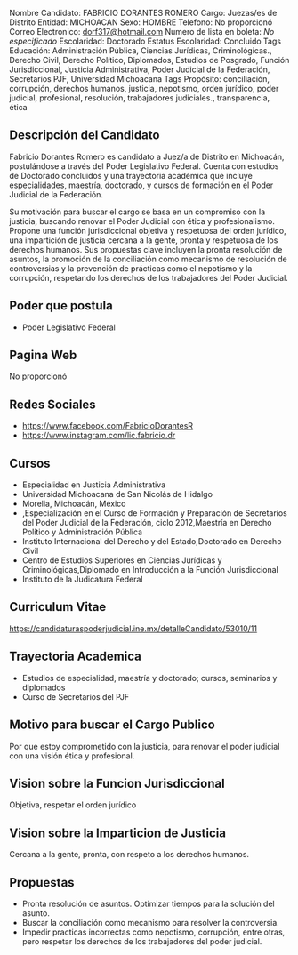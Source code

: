 Nombre Candidato: FABRICIO DORANTES ROMERO
Cargo: Juezas/es de Distrito
Entidad: MICHOACAN
Sexo: HOMBRE
Telefono: No proporcionó
Correo Electronico: dorf317@hotmail.com
Numero de lista en boleta: *No especificado*
Escolaridad: Doctorado
Estatus Escolaridad: Concluido
Tags Educación: Administración Pública, Ciencias Jurídicas, Criminológicas., Derecho Civil, Derecho Político, Diplomados, Estudios de Posgrado, Función Jurisdiccional, Justicia Administrativa, Poder Judicial de la Federación, Secretarios PJF, Universidad Michoacana
Tags Propósito: conciliación, corrupción, derechos humanos, justicia, nepotismo, orden jurídico, poder judicial, profesional, resolución, trabajadores judiciales., transparencia, ética


## Descripción del Candidato 

Fabricio Dorantes Romero es candidato a Juez/a de Distrito en Michoacán, postulándose a través del Poder Legislativo Federal. Cuenta con estudios de Doctorado concluidos y una trayectoria académica que incluye especialidades, maestría, doctorado, y cursos de formación en el Poder Judicial de la Federación.

Su motivación para buscar el cargo se basa en un compromiso con la justicia, buscando renovar el Poder Judicial con ética y profesionalismo. Propone una función jurisdiccional objetiva y respetuosa del orden jurídico, una impartición de justicia cercana a la gente, pronta y respetuosa de los derechos humanos. Sus propuestas clave incluyen la pronta resolución de asuntos, la promoción de la conciliación como mecanismo de resolución de controversias y la prevención de prácticas como el nepotismo y la corrupción, respetando los derechos de los trabajadores del Poder Judicial.


## Poder que postula

- Poder Legislativo Federal


## Pagina Web

No proporcionó


## Redes Sociales

- https://www.facebook.com/FabricioDorantesR
- https://www.instagram.com/lic.fabricio.dr


## Cursos

- Especialidad en Justicia Administrativa
- Universidad Michoacana de San Nicolás de Hidalgo
- Morelia, Michoacán, México
- ,Especialización en el Curso de Formación y Preparación de Secretarios del Poder Judicial de la Federación, ciclo 2012,Maestría en Derecho Político y Administración Pública
- Instituto Internacional del Derecho y del Estado,Doctorado en Derecho Civil
- Centro de Estudios Superiores en Ciencias Jurídicas y Criminológicas,Diplomado en Introducción a la Función Jurisdiccional
- Instituto de la Judicatura Federal


## Curriculum Vitae

https://candidaturaspoderjudicial.ine.mx/detalleCandidato/53010/11


## Trayectoria Academica

- Estudios de especialidad, maestría y doctorado; cursos, seminarios y diplomados
- Curso de Secretarios del PJF


## Motivo para buscar el Cargo Publico

Por que estoy comprometido con la justicia, para renovar el poder judicial con una visión ética y profesional.


## Vision sobre la Funcion Jurisdiccional

Objetiva, respetar el orden jurídico


## Vision sobre la Imparticion de Justicia

Cercana a la gente, pronta, con respeto a los derechos humanos.


## Propuestas

- Pronta resolución de asuntos. Optimizar tiempos para la solución del asunto.
- Buscar la conciliación como mecanismo para resolver la controversia.
- Impedir practicas incorrectas como nepotismo, corrupción, entre otras, pero respetar los derechos de los trabajadores del poder judicial.

